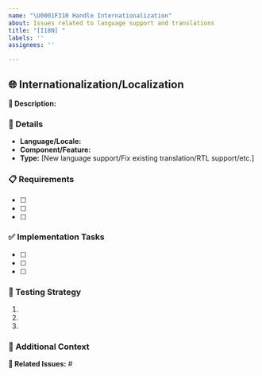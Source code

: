 ```yaml
---
name: "\U0001F310 Handle Internationalization"
about: Issues related to language support and translations
title: "[I18N] "
labels: ''
assignees: ''

---
```


## 🌐 Internationalization/Localization

**🎯 Description:**

<!-- Example: Add Spanish (es-ES) language support to the user profile pages -->

### 📍 Details

<!-- Example:
- **Language/Locale:** es-ES (Spanish - Spain)
- **Component/Feature:** User profile screens and forms
- **Type:** New language support -->

- **Language/Locale:**
- **Component/Feature:**
- **Type:** [New language support/Fix existing translation/RTL support/etc.]

### 📋 Requirements

<!-- Example:
- [ ] Translate all user profile UI text (~150 strings)
- [ ] Ensure date formats follow Spanish conventions (DD/MM/YYYY)
- [ ] Adapt form validations for Spanish input (names, addresses)
- [ ] Test text expansion (Spanish text is typically ~30% longer than English) -->

- [ ]
- [ ]
- [ ]

### ✅ Implementation Tasks

<!-- Example tasks to complete this work:
- [ ] Extract untranslated strings to resource files
- [ ] Get translations from translation service
- [ ] Implement new locale in the i18n system
- [ ] Add language option to user preferences
- [ ] Test all UI elements with the new language -->

- [ ]
- [ ]
- [ ]

### 🧪 Testing Strategy

<!-- Example:
1. Verify all UI elements display correctly with longer Spanish text
2. Test text input validation with Spanish characters (á, é, í, ó, ú, ñ)
3. Verify date and number formatting follows Spanish conventions
4. Test language switching functionality -->

1.
2.
3.

### 📝 Additional Context

<!-- Example: We already have French and German translations implemented, so we can follow the same process. Our translation service requires 2 weeks lead time for new languages. -->

**🔗 Related Issues:** #
